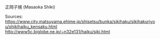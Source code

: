 正岡子規 (Masaoka Shiki)

Sources:
https://www.city.matsuyama.ehime.jp/shisetsu/bunka/sikihaku/sikihakuriyou/shikihaiku_kensaku.html	
http://www5c.biglobe.ne.jp/~n32e131/haiku/siki.html